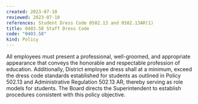 ```yaml
---
created: 2023-07-10
reviewed: 2023-07-10
references: Student Dress Code 0502.13 and 0502.13AR(1)
title: 0403.58 Staff Dress Code
code: "0403.58"
kind: Policy
---
```


All employees must present a professional, well-groomed, and appropriate appearance that conveys the honorable and respectable profession of education. Additionally, District employee dress shall at a minimum, exceed the dress code standards established for students as outlined in Policy 502.13 and Administrative Regulation 502.13 AR, thereby serving as role models for students. The Board directs the Superintendent to establish procedures consistent with this policy objective.

